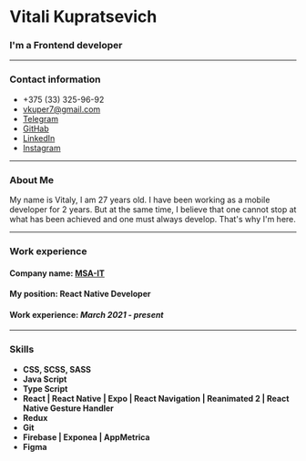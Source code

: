 # Vitali Kupratsevich
### I'm a Frontend developer
*********
### Contact information
* +375 (33) 325-96-92
* vkuper7@gmail.com 
* [Telegram ](https://t.me/v_kuper)
* [GitHab](https://github.com/vkuper77)
* [LinkedIn](https://www.linkedin.com/in/vitali-kupratsevich-9103b01b8/)
* [Instagram](https://www.instagram.com/vitali_kupratsevich/)
*********
### About Me
My name is Vitaly, I am 27 years old.
I have been working as a mobile developer for 2 years.
But at the same time, I believe that one cannot stop at what has been achieved and one must always develop. That's why I'm here.
*********
### Work experience
#### __Company name:__ [MSA-IT](https://msa-it.ru/)
#### __My position:__ React Native Developer
#### __Work experience:__ _March 2021 - present_
*********
### Skills
- **CSS, SCSS, SASS**
- **Java Script**
- **Type Script**
- **React | React Native | Expo | React Navigation | Reanimated 2 | React Native Gesture Handler**
- **Redux**
- **Git**
- **Firebase | Exponea | AppMetrica**
- **Figma**
